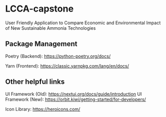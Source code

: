 # LCCA-capstone
User Friendly Application to Compare Economic and Environmental Impact of New Sustainable Ammonia Technologies

## Package Management
Poetry (Backend): https://python-poetry.org/docs/

Yarn (Frontend): https://classic.yarnpkg.com/lang/en/docs/

## Other helpful links
UI Framework (Old): https://nextui.org/docs/guide/introduction
UI Framework (New): https://orbit.kiwi/getting-started/for-developers/

Icon Library: https://heroicons.com/
